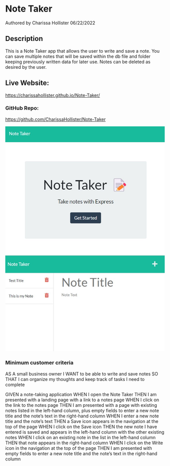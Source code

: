 # Note Taker

Authored by Charissa Hollister 06/22/2022

## Description

This is a Note Taker app that allows the user to write and save a note. You can save multiple notes that will be saved within the db file and folder keeping previously written data for later use. Notes can be deleted as desired by the user.

## Live Website:

https://charissahollister.github.io/Note-Taker/

### GitHub Repo:

https://github.com/CharissaHollister/Note-Taker

![ScreenShot](./Screenshot%201.jpg)
![ScreenShot](./Screenshot%202.jpg)

### Minimum customer criteria

AS A small business owner
I WANT to be able to write and save notes
SO THAT I can organize my thoughts and keep track of tasks I need to complete

GIVEN a note-taking application
WHEN I open the Note Taker
THEN I am presented with a landing page with a link to a notes page
WHEN I click on the link to the notes page
THEN I am presented with a page with existing notes listed in the left-hand column, plus empty fields to enter a new note title and the note’s text in the right-hand column
WHEN I enter a new note title and the note’s text
THEN a Save icon appears in the navigation at the top of the page
WHEN I click on the Save icon
THEN the new note I have entered is saved and appears in the left-hand column with the other existing notes
WHEN I click on an existing note in the list in the left-hand column
THEN that note appears in the right-hand column
WHEN I click on the Write icon in the navigation at the top of the page
THEN I am presented with empty fields to enter a new note title and the note’s text in the right-hand column
